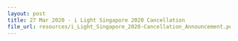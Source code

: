 ```yaml
---
layout: post
title: 27 Mar 2020 - i Light Singapore 2020 Cancellation
file_url: resources/i_Light_Singapore_2020-Cancellation_Announcement.pdf
---
```

